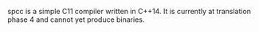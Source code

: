 spcc is a simple C11 compiler written in C++14. It is currently at
translation phase 4 and cannot yet produce binaries.
